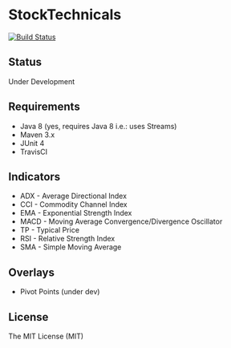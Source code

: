 # StockTechnicals

[![Build Status](https://travis-ci.org/jasonlam604/StockTechnicals.svg?branch=master)](https://travis-ci.org/jasonlam604/StockTechnicals)

## Status

Under Development

## Requirements

* Java 8 (yes, requires Java 8 i.e.: uses Streams)
* Maven 3.x
* JUnit 4
* TravisCI

## Indicators

* ADX - Average Directional Index
* CCI - Commodity Channel Index 
* EMA - Exponential Strength Index
* MACD - Moving Average Convergence/Divergence Oscillator
* TP - Typical Price
* RSI - Relative Strength Index
* SMA - Simple Moving Average

## Overlays

* Pivot Points (under dev)


## License

The MIT License (MIT)